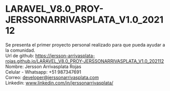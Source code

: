 # LARAVEL_V8.0_PROY-JERSSONARRIVASPLATA_V1.0_202112
Se presenta el primer proyecto personal realizado para que pueda ayudar a la comunidad.  \
Url de github: https://jersson-arrivasplata-rojas.github.io/LARAVEL_V8.0_PROY-JERSSONARRIVASPLATA_V1.0_202112 \
Nombre: Jersson Arrivasplata Rojas \
Celular - Whatsapp: +51 987347691 \
Correo: developer@jerssonarrivasplata.com \
Linkedin: www.linkedin.com/in/jerssonarrivasplata/
